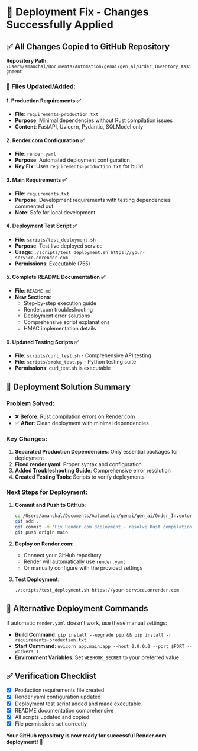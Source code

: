# 🚀 Deployment Fix - Changes Successfully Applied

## ✅ All Changes Copied to GitHub Repository

**Repository Path**: `/Users/amanchal/Documents/Automation/genai/gen_ai/Order_Inventory_Assignment`

### 📁 Files Updated/Added:

#### 1. **Production Requirements** ✅
- **File**: `requirements-production.txt`
- **Purpose**: Minimal dependencies without Rust compilation issues
- **Content**: FastAPI, Uvicorn, Pydantic, SQLModel only

#### 2. **Render.com Configuration** ✅
- **File**: `render.yaml`
- **Purpose**: Automated deployment configuration
- **Key Fix**: Uses `requirements-production.txt` for build

#### 3. **Main Requirements** ✅
- **File**: `requirements.txt`
- **Purpose**: Development requirements with testing dependencies commented out
- **Note**: Safe for local development

#### 4. **Deployment Test Script** ✅
- **File**: `scripts/test_deployment.sh`
- **Purpose**: Test live deployed service
- **Usage**: `./scripts/test_deployment.sh https://your-service.onrender.com`
- **Permissions**: Executable (755)

#### 5. **Complete README Documentation** ✅
- **File**: `README.md`
- **New Sections**:
  - Step-by-step execution guide
  - Render.com troubleshooting
  - Deployment error solutions
  - Comprehensive script explanations
  - HMAC implementation details

#### 6. **Updated Testing Scripts** ✅
- **File**: `scripts/curl_test.sh` - Comprehensive API testing
- **File**: `scripts/smoke_test.py` - Python testing suite
- **Permissions**: curl_test.sh is executable

## 🎯 Deployment Solution Summary

### **Problem Solved**: 
- ❌ **Before**: Rust compilation errors on Render.com
- ✅ **After**: Clean deployment with minimal dependencies

### **Key Changes**:
1. **Separated Production Dependencies**: Only essential packages for deployment
2. **Fixed render.yaml**: Proper syntax and configuration
3. **Added Troubleshooting Guide**: Comprehensive error resolution
4. **Created Testing Tools**: Scripts to verify deployments

### **Next Steps for Deployment**:

1. **Commit and Push to GitHub**:
   ```bash
   cd /Users/amanchal/Documents/Automation/genai/gen_ai/Order_Inventory_Assignment
   git add .
   git commit -m "Fix Render.com deployment - resolve Rust compilation errors"
   git push origin main
   ```

2. **Deploy on Render.com**:
   - Connect your GitHub repository
   - Render will automatically use `render.yaml`
   - Or manually configure with the provided settings

3. **Test Deployment**:
   ```bash
   ./scripts/test_deployment.sh https://your-service.onrender.com
   ```

## 🔧 Alternative Deployment Commands

If automatic `render.yaml` doesn't work, use these manual settings:

- **Build Command**: `pip install --upgrade pip && pip install -r requirements-production.txt`
- **Start Command**: `uvicorn app.main:app --host 0.0.0.0 --port $PORT --workers 1`
- **Environment Variables**: Set `WEBHOOK_SECRET` to your preferred value

## ✅ Verification Checklist

- [x] Production requirements file created
- [x] Render.yaml configuration updated
- [x] Deployment test script added and made executable
- [x] README documentation comprehensive
- [x] All scripts updated and copied
- [x] File permissions set correctly

**Your GitHub repository is now ready for successful Render.com deployment!** 🎉
